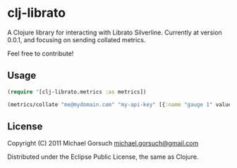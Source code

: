 # clj-librato

A Clojure library for interacting with Librato Silverline.  Currently at version 0.0.1, and focusing on sending collated metrics.

Feel free to contribute!

## Usage

````clojure
(require '[clj-librato.metrics :as metrics])

(metrics/collate "me@mydomain.com" "my-api-key" [{:name "gauge 1" value: 34 } {:name "gauge 2" value: 0}] [{:name "a counter" :value 79213}])
````

## License

Copyright (C) 2011 Michael Gorsuch <michael.gorsuch@gmail.com>

Distributed under the Eclipse Public License, the same as Clojure.
